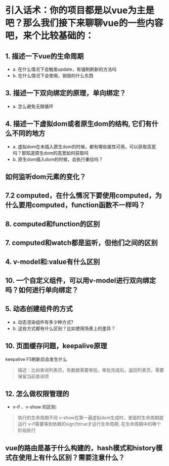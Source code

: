 # 引入话术：你的项目都是以vue为主是吧？那么我们接下来聊聊vue的一些内容吧，来个比较基础的：

## 1. 描述一下vue的生命周期
 - a. 在什么情况下会触发update，有强制刷新的方法吗
 - b. 在什么情况下会使用，销毁的什么东西


<!-- ## 2. 简单说一下声明周期，data，computed，watch，他们运行的顺序
  A. beforeCreated;
  B. created;
  C. mounted;
  D. update; # 在什么情况下会触发update，有强制刷新的方法吗
  D. destoryed; # 在什么情况下会使用，销毁的什么东西
  E. beforeDestory;
 -->
<!-- ## 9. 诱发视图刷新的情况有多少种
 - a. 修改视图数据，包括直接修改data数据，form表单的设置
 - a. this.$forceupdate() -->

## 3. 描述一下双向绑定的原理，单向绑定？
 - a. 怎么避免无限循环

## 4. 描述一下虚拟dom或者原生dom的结构, 它们有什么不同的地方
  - a. 虚拟dom在未插入原生dom的时候，都有哪些属性可用，可以获取高宽吗？那知道原生dom的高宽如何获取吗
  - b. 原生dom插入dom的时候，会执行重绘吗？

## 如何监听dom元素的变化？

## 7.2 computed，在什么情况下要使用computed，为什么要用computed，function函数不一样吗？

## 8. computed和function的区别

## 7. computed和watch都是监听，但他们之间的区别

## 4. v-model和:value有什么区别

## 10. 一个自定义组件，可以用v-model进行双向绑定吗？如何进行单向绑定？

## 5. 动态创建组件的方式
  - a. 动态渲染组件有多少种方式?
  - b. 这些方式都有什么区别？比如使用场景上的差异？

## 10. 页面缓存问题，keepalive原理
keepalive F5刷新后会发生什么
> 描述：比如查询列表页，有数据需要审批，审批完成后，返回列表页，需要保留当前查询项

## 12. 怎么做权限管理的
- v-if 、v-show 的区别: 
> 执行的生命周期不同
> v-show在第一遍虚拟dom生成时，里面的生命周期就运行
> v-if需要等到依赖的sign为true才运行生命周期, 在生命周期中的哪个阶段执行

## vue的路由是基于什么构建的，hash模式和history模式在使用上有什么区别？需要注意什么？
